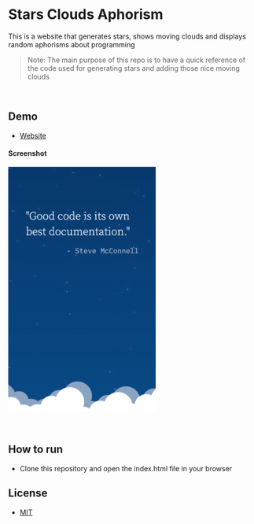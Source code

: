 # Stars Clouds Aphorism

This is a website that generates stars, shows moving clouds and displays random aphorisms about programming

> Note: The main purpose of this repo is to have a quick reference of the code used for generating stars and adding those nice moving clouds

&nbsp;

## Demo

- [Website](https://emanuelefavero.github.io/stars-cloud-aphorism/)

#### Screenshot

<img src="screenshot.png" alt="screenshot" width="300">

&nbsp;

## How to run

- Clone this repository and open the index.html file in your browser

## License

- [MIT](LICENSE.md)
